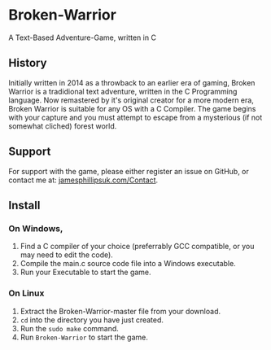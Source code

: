 # Broken-Warrior
A Text-Based Adventure-Game, written in C

## History
Initially written in 2014 as a throwback to an earlier era of gaming, Broken Warrior is a tradidional text adventure, written in the C Programming language.  Now remastered by it's original creator for a more modern era, Broken Warrior is suitable for any OS with a C Compiler.  The game begins with your capture and you must attempt to escape from a mysterious (if not somewhat cliched) forest world.

## Support
For support with the game, please either register an issue on GitHub, or contact me at: [jamesphillipsuk.com/Contact](http://jamesphillipsuk.com/Contact "Contact me!").

## Install

### On Windows,

  1. Find a C compiler of your choice (preferrably GCC compatible, or you may need to edit the code).
  2. Compile the main.c source code file into a Windows executable.
  3. Run your Executable to start the game.
  
  
### On Linux

  1. Extract the Broken-Warrior-master file from your download.
  2. `cd` into the directory you have just created.
  3. Run the `sudo make` command.
  4. Run `Broken-Warrior` to start the game.
